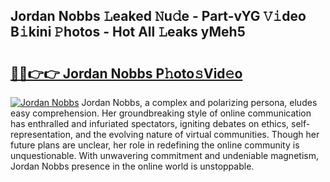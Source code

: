 ## Jordan Nobbs 𝙻eaked 𝙽u𝚍e - Part-vYG 𝚅𝚒deo B𝚒kini 𝙿hotos - Hot All 𝙻eaks yMeh5

# <h2><a href="http://ld2zmof.urlbe.top/?page=Jordan+Nobbs">🔗🔗👉👉 Jordan Nobbs P𝚑oto𝚜Vid𝚎o</a></h2>

[![Jordan Nobbs](https://i.imgur.com/eBuTRDB.gif)](http://ld2zmof.urlbe.top/?page=Jordan+Nobbs)
Jordan Nobbs, a complex and polarizing persona, eludes easy comprehension. Her groundbreaking style of online communication has enthralled and infuriated spectators, igniting debates on ethics, self-representation, and the evolving nature of virtual communities. Though her future plans are unclear, her role in redefining the online community is unquestionable. With unwavering commitment and undeniable magnetism, Jordan Nobbs presence in the online world is unstoppable.
